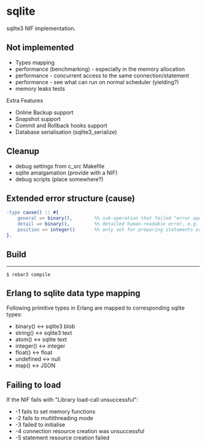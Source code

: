 # sqlite
sqlite3 NIF implementation.

## Not implemented
* Types mapping
* performance (benchmarking) - especially in the memory allocation
* performance - concurrent access to the same connection/statement
* performance - see what can run on normal scheduler (yielding?)
* memory leaks tests

Extra Features
* Online Backup support
* Snapshot support
* Commit and Rollback hooks support
* Database serialisation (sqlite3_serialize)

## Cleanup
* debug settings from c_src Makefile
* sqlite amalgamation (provide with a NIF)
* debug scripts (place somewhere?)


## Extended error structure (cause)

```erlang
-type cause() :: #{
    general => binary(),        %% sub-operation that failed "error opening connection"
    detail => binary(),         %% detailed human-readable error, e.g. "missing permissions"
    position => integer()       %% only set for preparing statements or, binding arguments, - column
}.
```

## Build
-----

    $ rebar3 compile

## Erlang to sqlite data type mapping
Following primitive types in Erlang are mapped to corresponding sqlite types:
 * binary() <-> sqlite3 blob
 * string() <-> sqlite3 text
 * atom() <-> sqlite text
 * integer() <-> integer
 * float() <-> float
 * undefined <-> null
 * map() <-> JSON

## Failing to load

If the NIF fails with "Library load-call unsuccessful":
* -1 fails to set memory functions
* -2 fails to multithreading mode
* -3 failed to initialise
* -4 connection resource creation was unsuccessful
* -5 statement resource creation failed

